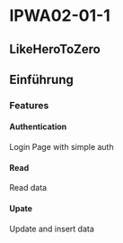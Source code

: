 # IPWA02-01-1

## LikeHeroToZero

## Einführung

### Features

#### Authentication
Login Page with simple auth

#### Read
Read data

#### Upate
Update and insert data

